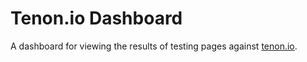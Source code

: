 # Tenon.io Dashboard

A dashboard for viewing the results of testing pages against [tenon.io](http://tenon.io/).
